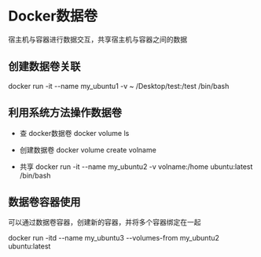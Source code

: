 # Docker数据卷
宿主机与容器进行数据交互，共享宿主机与容器之间的数据

## 创建数据卷关联
docker run -it --name my_ubuntu1 -v ~ /Desktop/test:/test /bin/bash 

## 利用系统方法操作数据卷
- 查 docker数据卷
docker volume ls

- 创建数据卷
docker volume create volname

- 共享
docker run -it --name my_ubuntu2 -v volname:/home ubuntu:latest /bin/bash

## 数据卷容器使用
可以通过数据卷容器，创建新的容器，并将多个容器绑定在一起

docker run -itd --name my_ubuntu3 --volumes-from my_ubuntu2 ubuntu:latest